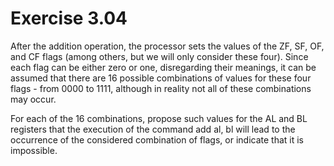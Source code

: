 # Exercise 3.04
After the addition operation, the processor sets the values of the ZF, SF, OF, and CF flags (among others, but we will only consider these four). Since each flag can be either zero or one, disregarding their meanings, it can be assumed that there are 16 possible combinations of values for these four flags - from 0000 to 1111, although in reality not all of these combinations may occur.

For each of the 16 combinations, propose such values for the AL and BL registers that the execution of the command add al, bl will lead to the occurrence of the considered combination of flags, or indicate that it is impossible.
